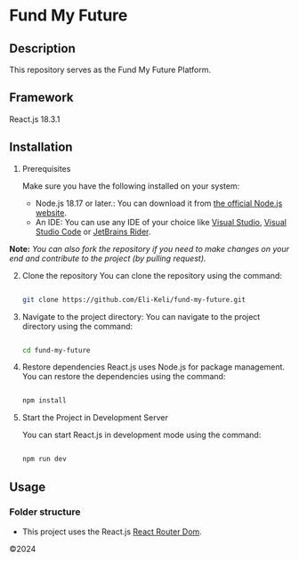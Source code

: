 # Fund My Future

## Description

This repository serves as the Fund My Future Platform.

## Framework

React.js 18.3.1

## Installation

1. Prerequisites

   Make sure you have the following installed on your system:

   - Node.js 18.17 or later.: You can download it from [the official Node.js website](https://nodejs.org/en).
   - An IDE: You can use any IDE of your choice like [Visual Studio](https://visualstudio.microsoft.com/), [Visual Studio Code](https://code.visualstudio.com/) or [JetBrains Rider](https://www.jetbrains.com/rider/).

**Note:** *You can also fork the repository if you need to make changes on your end and contribute to the project (by pulling request).*

2. Clone the repository
   You can clone the repository using the command:

   ```bash

   git clone https://github.com/Eli-Keli/fund-my-future.git

   ```

3. Navigate to the project directory:
   You can navigate to the project directory using the command:

   ```bash

   cd fund-my-future

   ```

3. Restore dependencies
   React.js uses Node.js for package management. You can restore the dependencies using the command:

   ```bash

   npm install

   ```

4. Start the Project in Development Server

   You can start React.js in development mode using the command:

   ```bash

   npm run dev

   ```

## Usage

### Folder structure

- This project uses the React.js [React Router Dom](https://reactrouter.com/en/main).

&copy;2024

